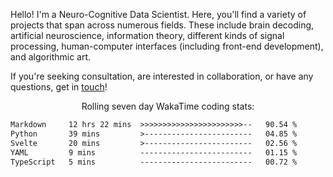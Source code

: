 Hello! I'm a Neuro-Cognitive Data Scientist. Here, you'll find a variety of projects that span across numerous fields. These include brain decoding, artificial neuroscience, information theory, different kinds of signal processing, human-computer interfaces (including front-end development), and algorithmic art. 

If you're seeking consultation, are interested in collaboration, or have any questions, get in <a href='mailto:desk@syrkis.com?subject=Getting%20in%20touch'>touch</a>!

<p align="center">Rolling seven day WakaTime coding stats:</p>
<!--START_SECTION:waka-->

```txt
Markdown     12 hrs 22 mins  >>>>>>>>>>>>>>>>>>>>>>>--   90.54 %
Python       39 mins         >------------------------   04.85 %
Svelte       20 mins         >------------------------   02.56 %
YAML         9 mins          -------------------------   01.15 %
TypeScript   5 mins          -------------------------   00.72 %
```

<!--END_SECTION:waka-->
